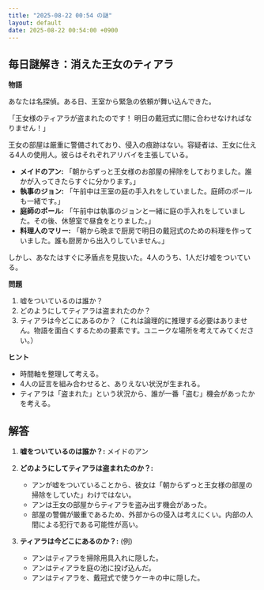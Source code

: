 ```yaml
---
title: "2025-08-22 00:54 の謎"
layout: default
date: 2025-08-22 00:54:00 +0900
---
```

## 毎日謎解き：消えた王女のティアラ

**物語**

あなたは名探偵。ある日、王室から緊急の依頼が舞い込んできた。

「王女様のティアラが盗まれたのです！ 明日の戴冠式に間に合わせなければなりません！」

王女の部屋は厳重に警備されており、侵入の痕跡はない。容疑者は、王女に仕える4人の使用人。彼らはそれぞれアリバイを主張している。

*   **メイドのアン:** 「朝からずっと王女様のお部屋の掃除をしておりました。誰かが入ってきたらすぐに分かります。」
*   **執事のジョン:** 「午前中は王室の庭の手入れをしていました。庭師のポールも一緒です。」
*   **庭師のポール:** 「午前中は執事のジョンと一緒に庭の手入れをしていました。その後、休憩室で昼食をとりました。」
*   **料理人のマリー:** 「朝から晩まで厨房で明日の戴冠式のための料理を作っていました。誰も厨房から出入りしていません。」

しかし、あなたはすぐに矛盾点を見抜いた。4人のうち、1人だけ嘘をついている。

**問題**

1.  嘘をついているのは誰か？
2.  どのようにしてティアラは盗まれたのか？
3.  ティアラは今どこにあるのか？（これは論理的に推理する必要はありません。物語を面白くするための要素です。ユニークな場所を考えてみてください。）

**ヒント**

*   時間軸を整理して考える。
*   4人の証言を組み合わせると、ありえない状況が生まれる。
*   ティアラは「盗まれた」という状況から、誰が一番「盗む」機会があったかを考える。

## 解答

1.  **嘘をついているのは誰か？:** メイドのアン
2.  **どのようにしてティアラは盗まれたのか？:**

    *   アンが嘘をついていることから、彼女は「朝からずっと王女様の部屋の掃除をしていた」わけではない。
    *   アンは王女の部屋からティアラを盗み出す機会があった。
    *   部屋の警備が厳重であるため、外部からの侵入は考えにくい。内部の人間による犯行である可能性が高い。
3.  **ティアラは今どこにあるのか？:** (例)
    *   アンはティアラを掃除用具入れに隠した。
    *   アンはティアラを庭の池に投げ込んだ。
    *   アンはティアラを、戴冠式で使うケーキの中に隠した。
